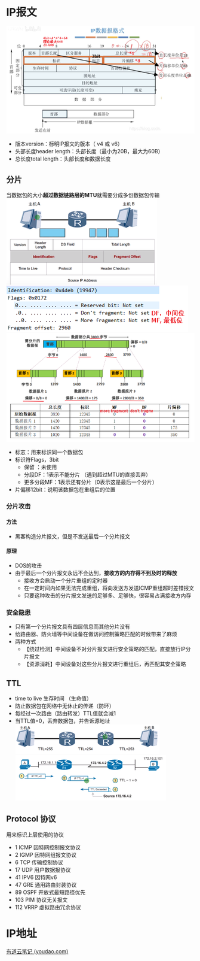 # IP报文
![](../../../photo/Pasted%20image%2020221031152107.png)
-   版本version：标明IP报文的版本（ v4 或 v6）
-   头部长度header length：头部长度（最小为20B，最大为60B）
-   总长度total length：头部长度和数据长度

## 分片
当数据包的大小**超过数据链路层的MTU**就需要分成多份数据包传输
![](../../../photo/Pasted%20image%2020221031142425.png)
![](../../../photo/Pasted%20image%2020221031152941.png)
![](../../../photo/Pasted%20image%2020221031153414.png)
- 标志：用来标识同一个数据包
- 标识符Flags，3bit
	- 保留 ：未使用
	- 分段DF：1表示不能分片 （遇到超过MTU的直接丢弃）
	- 更多分段MF：1表示还有分片（0表示这是最后一个分片）
- 片偏移12bit：说明该数据包在重组后的位置

### 分片攻击
#### 方法
- 黑客构造分片报文，但是不发送最后一个分片报文

#### 原理
- DOS的攻击
- 由于最后一个分片报文永远不会达到，**接收方的内存得不到及时的释放**
	- 接收方会启动一个分片重组的定时器
	- 在一定时间内如果无法完成重组，将向发送方发送ICMP重组超时差错报文
	- 只要这种攻击的分片报文发送的足够多、足够快，很容易占满接收方内存

### 安全隐患
- 只有第一个分片报文具有四层信息而其他分片没有
- 给路由器、防火墙等中间设备在做访问控制策略匹配的时候带来了麻烦
- 两种方式
	- 【绕过检测】中间设备不对分片报文进行安全策略的匹配，直接放行IP分片报文
	- 【资源消耗】中间设备对这些分片报文进行重组后，再匹配其安全策略

## TTL
-   time to live 生存时间 （生命值）
-   防止数据包在网络中无休止的传递（防环）
-   每经过一次路由（路由转发）TTL值就会减1
-   当TTL值=0，丢弃数据包，并告诉源地址
![](../../../photo/Pasted%20image%2020221031143128.png)
![](../../../photo/Pasted%20image%2020221031143132.png)
## Protocol 协议
用来标识上层使用的协议
- 1    ICMP	因特网控制报文协议
- 2    IGMP	因特网组报文协议
- 6    TCP	       传输控制协议
- 17   UDP	用户数据报协议
- 41   IPV6	因特网v6
- 47   GRE	       通用路由封装协议
- 89   OSPF	开放式最短路径优先
- 103  PIM	协议无关报文
- 112  VRRP	虚拟路由冗余协议

# IP地址
[有道云笔记 (youdao.com)](https://note.youdao.com/web/#/file/6B57F16324ED4698BCA4AEFDCBD0F168/note/43FE36C5816D47F492BE4009F31F34F8/)
